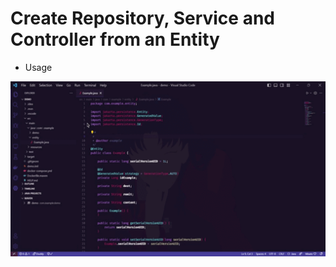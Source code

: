 # Create Repository, Service and Controller from an Entity

* Usage

![image](/imgs/Example.gif)








